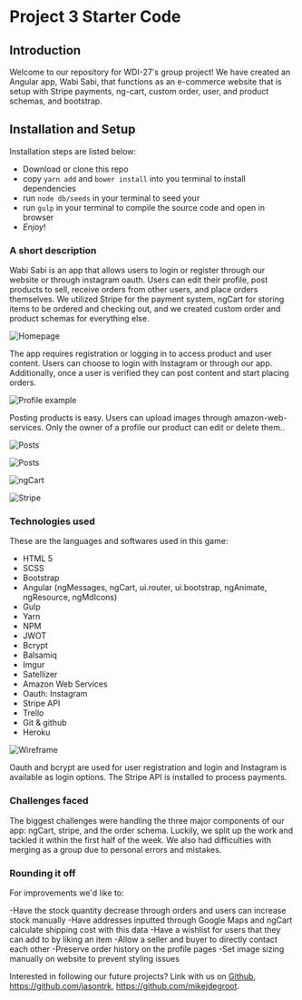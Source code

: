 # Project 3 Starter Code

 ## Introduction


 Welcome to our repository for WDI-27's group project! We have created an Angular app, Wabi Sabi, that functions as an e-commerce website that is setup with Stripe payments, ng-cart, custom order, user, and product schemas, and bootstrap.

 ## Installation and Setup

 Installation steps are listed below:

 * Download or clone this repo
 * copy `yarn add` and `bower install` into you terminal to install dependencies
 * run `node db/seeds` in your terminal to seed your
 * run `gulp` in your terminal to compile the source code and open in browser
 * _Enjoy_!

 ### A short description


 Wabi Sabi is an app that allows users to login or register through our website or through instagram oauth. Users can edit their profile, post products to sell, receive orders from other users, and place orders themselves. We utilized Stripe for the payment system, ngCart for storing items to be ordered and checking out, and we created custom order and product schemas for everything else.

 ![Homepage](http://i.imgur.com/8Cyut95.png)

 The app requires registration or logging in to access product and user content. Users can choose to login with Instagram or through our app. Additionally, once a user is verified they can post content and start placing orders.

 ![Profile example](http://i.imgur.com/0SnmGlU.png)

 Posting products is easy. Users can upload images through amazon-web-services. Only the owner of a profile our product can edit or delete them..

 ![Posts](http://i.imgur.com/ShTnFlT.png)

 ![Posts](http://i.imgur.com/qEpXkAM.png)

 ![ngCart](http://i.imgur.com/eLvghIa.png)

 ![Stripe](http://i.imgur.com/XrglUEu.png)


 ### Technologies used

 These are the languages and softwares used in this game:

 - HTML 5
 - SCSS
 - Bootstrap
 - Angular (ngMessages, ngCart, ui.router, ui.bootstrap, ngAnimate, ngResource, ngMdIcons)
 - Gulp
 - Yarn
 - NPM
 - JWOT
 - Bcrypt
 - Balsamiq
 - Imgur
 - Satellizer
 - Amazon Web Services
 - Oauth: Instagram
 - Stripe API
 - Trello
 - Git & github
 - Heroku

 ![Wireframe](http://i.imgur.com/Dc9Bl7k.png)

 Oauth and bcrypt are used for user registration and login and Instagram is available as login options. The Stripe API is installed to process payments.

 ### Challenges faced

The biggest challenges were handling the three major components of our app: ngCart, stripe, and the order schema. Luckily, we split up the work and tackled it within the first half of the week. We also had difficulties with merging as a group due to personal errors and mistakes.

 ### Rounding it off

 For improvements we'd like to:

 -Have the stock quantity decrease through orders and users can increase stock manually
 -Have addresses inputted through Google Maps and ngCart calculate shipping cost with this data
 -Have a wishlist for users that they can add to by liking an item
 -Allow a seller and buyer to directly contact each other
 -Preserve order history on the profile pages
 -Set image sizing manually on website to prevent styling issues

 Interested in following our future projects? Link with us on [Github](https://github.com/alexandriako), https://github.com/jasontrk, https://github.com/mikejdegroot.
